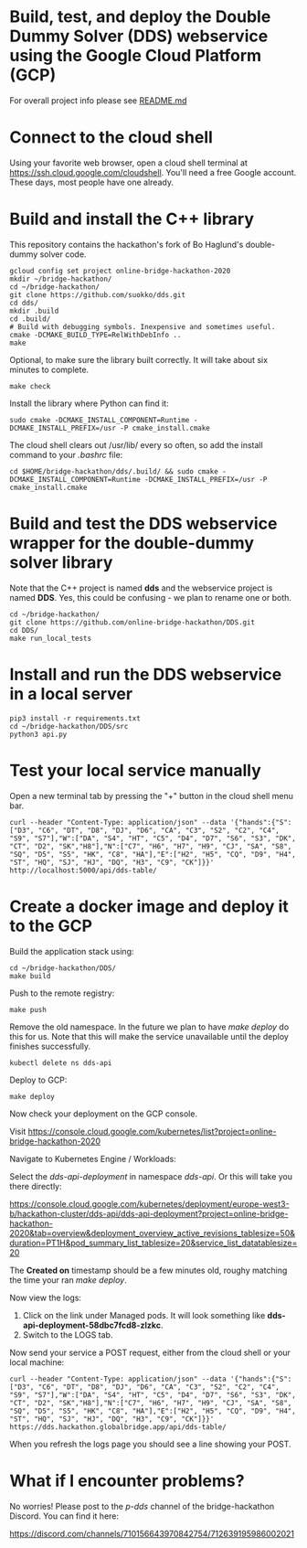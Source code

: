 # Build, test, and deploy the Double Dummy Solver (DDS) webservice using the Google Cloud Platform (GCP)

For overall project info please see [README.md](https://github.com/online-bridge-hackathon/DDS/blob/master/README.md)

# Connect to the cloud shell

Using your favorite web browser, open a cloud shell terminal at <https://ssh.cloud.google.com/cloudshell>.
You'll need a free Google account. These days, most people have one already.

# Build and install the C++ library

This repository contains the hackathon's fork of Bo Haglund's double-dummy solver code.

```
gcloud config set project online-bridge-hackathon-2020
mkdir ~/bridge-hackathon/
cd ~/bridge-hackathon/
git clone https://github.com/suokko/dds.git
cd dds/
mkdir .build
cd .build/
# Build with debugging symbols. Inexpensive and sometimes useful.
cmake -DCMAKE_BUILD_TYPE=RelWithDebInfo ..
make
```

Optional, to make sure the library built correctly.
It will take about six minutes to complete.
```
make check
```

Install the library where Python can find it:
```
sudo cmake -DCMAKE_INSTALL_COMPONENT=Runtime -DCMAKE_INSTALL_PREFIX=/usr -P cmake_install.cmake
```

The cloud shell clears out /usr/lib/ every so often, so add the install command to your *.bashrc* file:
```
cd $HOME/bridge-hackathon/dds/.build/ && sudo cmake -DCMAKE_INSTALL_COMPONENT=Runtime -DCMAKE_INSTALL_PREFIX=/usr -P cmake_install.cmake
```

# Build and test the DDS webservice wrapper for the double-dummy solver library

Note that the C++ project is named **dds** and the webservice project is named **DDS**. Yes, this could be confusing - we plan to rename one or both.

```
cd ~/bridge-hackathon/
git clone https://github.com/online-bridge-hackathon/DDS.git
cd DDS/
make run_local_tests
```

# Install and run the DDS webservice in a local server


```
pip3 install -r requirements.txt
cd ~/bridge-hackathon/DDS/src
python3 api.py
```

# Test your local service manually

Open a new terminal tab by pressing the "+" button in the cloud shell menu bar.

```
curl --header "Content-Type: application/json" --data '{"hands":{"S":["D3", "C6", "DT", "D8", "DJ", "D6", "CA", "C3", "S2", "C2", "C4", "S9", "S7"],"W":["DA", "S4", "HT", "C5", "D4", "D7", "S6", "S3", "DK", "CT", "D2", "SK","H8"],"N":["C7", "H6", "H7", "H9", "CJ", "SA", "S8", "SQ", "D5", "S5", "HK", "C8", "HA"],"E":["H2", "H5", "CQ", "D9", "H4", "ST", "HQ", "SJ", "HJ", "DQ", "H3", "C9", "CK"]}}'   http://localhost:5000/api/dds-table/
```

# Create a docker image and deploy it to the GCP


Build the application stack using:
```
cd ~/bridge-hackathon/DDS/
make build
```

Push to the remote registry:
```
make push
```

Remove the old namespace. In the future we plan to have *make deploy* do this for us.
Note that this will make the service unavailable until the deploy finishes successfully.
```
kubectl delete ns dds-api
```

Deploy to GCP:
```
make deploy
```

Now check your deployment on the GCP console.

Visit <https://console.cloud.google.com/kubernetes/list?project=online-bridge-hackathon-2020>

Navigate to Kubernetes Engine / Workloads:

Select the *dds-api-deployment* in namespace *dds-api*. Or this will take you there directly:

<https://console.cloud.google.com/kubernetes/deployment/europe-west3-b/hackathon-cluster/dds-api/dds-api-deployment?project=online-bridge-hackathon-2020&tab=overview&deployment_overview_active_revisions_tablesize=50&duration=PT1H&pod_summary_list_tablesize=20&service_list_datatablesize=20>

The **Created on** timestamp should be a few minutes old, roughy matching the time your ran *make deploy*.

Now view the logs:
1. Click on the link under Managed pods. It will look something like **dds-api-deployment-58dbc7fcd8-zlzkc**.
2. Switch to the LOGS tab.

Now send your service a POST request, either from the cloud shell or your local machine:

```
curl --header "Content-Type: application/json" --data '{"hands":{"S":["D3", "C6", "DT", "D8", "DJ", "D6", "CA", "C3", "S2", "C2", "C4", "S9", "S7"],"W":["DA", "S4", "HT", "C5", "D4", "D7", "S6", "S3", "DK", "CT", "D2", "SK","H8"],"N":["C7", "H6", "H7", "H9", "CJ", "SA", "S8", "SQ", "D5", "S5", "HK", "C8", "HA"],"E":["H2", "H5", "CQ", "D9", "H4", "ST", "HQ", "SJ", "HJ", "DQ", "H3", "C9", "CK"]}}'   https://dds.hackathon.globalbridge.app/api/dds-table/ 
```

When you refresh the logs page you should see a line showing your POST.

# What if I encounter problems?

No worries! Please post to the *p-dds* channel of the bridge-hackathon Discord. You can find it here:

<https://discord.com/channels/710156643970842754/712639195986002021>
